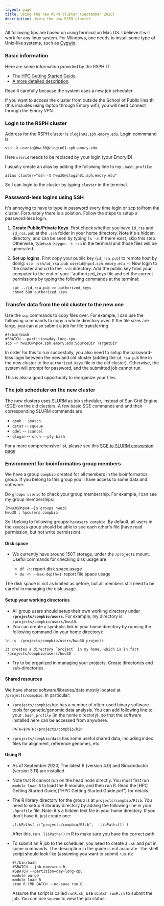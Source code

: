 ```yaml
---
layout: page
title: Using the new RSPH cluster (September 2020)
description: Using the new RSPH cluster
---
```



All following tips are based on using terminal on Mac OS. I believe it will work for any linux system. For Windows, one needs to install some type of Unix-like systems, such as [Cygwin](https://www.cygwin.com).

### Basic information 

Here are some information provided by the RSPH IT:

- The [HPC Getting Started Guide](HPCGuide.pdf). 
- [A more detailed description](https://scholarblogs.emory.edu/rsph-hpc/). 

Read it carefully because the system uses a new job scheduler. 

If you want to access the cluster from outside the School of Public Health (this includes using laptop through Emory wifi), you will need connect through the Emory VPN.  


### Login to the RSPH cluster

Address for the RSPH cluster is ``clogin01.sph.emory.edu``. 
Login commmand is 

```
ssh -X userid@hwu30@clogin01.sph.emory.edu
``` 

Here ``userid`` needs to be replaced by your login (your EmoryID). 

I usually create an alias by adding the following line to my ``.bash_profile``:

```
alias cluster="ssh -X hwu30@clogin01.sph.emory.edu"
```

So I can login to the cluster by typing ``cluster`` in the terminal. 


### Password-less logins using SSH

It's annoying to have to type in password every time  login or scp to/from the cluster. Fortunately there is a solution. Follow the steps to setup a password-less login.

1. **Create Public/Private Keys**. First check whether you have ``id_rsa`` and ``id_rsa.pub`` at the ``.ssh`` folder in your home directory. Note it's a hidden directory, and can be seen by typing ``ls -a``. If there exist, skip this step. Otherwise, type``ssh-keygen -t rsa`` in the terminal and those files will be generated.

2. **Set up logins**. First copy your public key (``id_rsa.pub``) to remote host by doing:
```scp .ssh/id_rsa.pub userid@hpc4.sph.emory.edu:~```.
Now login to the cluster and cd to the ``.ssh`` directory. Add the public key from your computer to the end of your ``authorized_keys file and set the correct permissions by typing the following commands at the terminal:

	```
	cat ../id_rsa.pub >> authorized_keys
	chmod 600 authorized_keys
	```


### Transfer data from the old cluster to the new one

Use the `scp` commands to copy files over. For example, I can use the following commands to copy a whole directory over. If the file sizes are large, you can also submit a job for file transferring. 

```
#!/bin/bash
#SBATCH --partition=day-long-cpu
scp -r hwu30@hpc4.sph.emory.edu:SourceDir TargetDir 
```

In order for this to run succesfully, you also need to setup the password-less login between the new and old cluster (adding the `id_rsa.pub` line in the new cluster to the `authorized_keys` file in the old cluster). Otherwise, the system will prompt for password, and the submitted job cannot run. 

This is also a good opportunity to reorganize your files. 




### The job scheduler on the new cluster

The new clusters uses SLURM as job scheduler, instead of Sun Grid Engine (SGE) on the old clusters. A few basic SGE commands and 
and their corresponding SLURM commands are

- `qsub` -- `sbatch` 
-  `qstat` -- `squeue` 
-  `qdel` -- `scancel`
-  `qlogin` -- `srun --pty bash`

For a more comprehensive list, please see this 
[SGE to SLURM conversion page](https://srcc.stanford.edu/sge-slurm-conversion).


### Environment for bioinformatics group members


We have a group `compbio` created for all members in the bioinformatics group. If you belong to this group you'll have access to some data and software. 

Do `groups userid` to check your group membership. For example, I can see my group memberships: 

```
[hwu30@hpc4 ~]$ groups hwu30
hwu30 : hpcusers compbio
```

So I belong to following groups: `hpcusers compbio`. 
By default, all users in the `compbio` group should be able to see each other's file (have read permission, but not write permission). 
  
#### Disk space
* We currently have around 150T storage, under the `/projects` mount. 
Useful commands for checking disk usage are 

	- `df -h`: report disk space usage
	- `du -h --max-depth=1`: report file space usage


The disk space is not as limited as before, but all members still need to be careful in managing the disk usage. 

#### Setup your working directories

* All group users should setup their own working directory under **`/projects/compbio/users`**. For example, my directory is `/projects/compbio/users/hwu30`. 
* You can create a symbolic link in your home directory by running the following command (in your home directory): 
```
ln -s  /projects/compbio/users/hwu30 projects
```
	
	It creates a directory `project` in my home, which is in fact `/projects/compbio/users/hwu30`. 
* Try to be organized in managing your projects. Create directories and sub-directories. 



#### Shared resources  

We have shared software/libraries/data mostly located at `/projects/compbio`. In particular: 

- `/projects/compbio/bin` has a number of often-used binary software tools for genetic/genomic data analysis. 
You can add following line to your `.bash_profile` (in the home directory), so that the software installed here can be accessed from anywhere. 

	```
	PATH=$PATH:/projects/compbio/bin
	```

- `/projects/compbio/data` has some useful shared data, including index files for alignment, reference genomes, etc. 


#### Using R
- As of September 2020, The latest R (version 4.0) and Bioconductor (version 3.11) are installed. 

- Note that R cannot run on the head node directly. You must first run ``module load R`` to load the R module, and then run R. Read the [HPC Getting Started Guide]("HPC Getting Started Guide.pdf") for details. 

- The R library directory for the group is at `projects/compbio/Rlib`. You need to setup R libraray directory by adding the following line in your `.Rprofile` file. Note: it's a hidden text file in your home directory. If you don't have it, just create one: 

	```.libPaths( c("projects/compbio/Rlib",  .libPaths()) )```

	After this, run `.libPaths()` in R to make sure you have the correct path. 
	
- To submit an R job to the scheduler, you need to create a `.sh` and put in some commands. The description in the guide is not accurate. The shell script should look like (assuming you want to submit `run.R`): 
		
	```
	#!/bin/bash
	#SBATCH --job-name=run.R
	#SBATCH --partition=day-long-cpu
	module purge
	module load R
	srun R CMD BATCH --no-save run.R
	```
  Assume the script is called `runR.sh`, use `sbatch runR.sh` to submit the job. You can use `squeue` to view the job status. 
